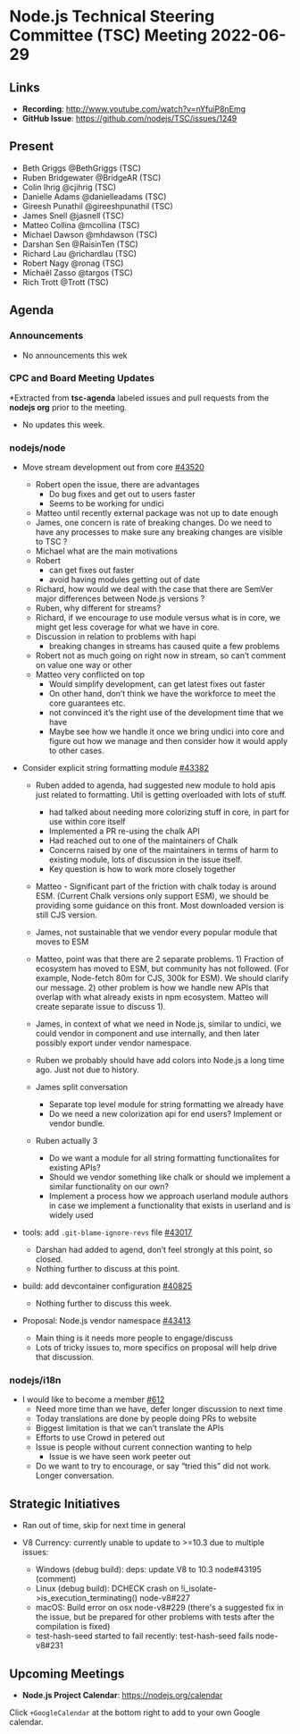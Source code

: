 # Node.js Technical Steering Committee (TSC) Meeting 2022-06-29

## Links

* **Recording**:  <http://www.youtube.com/watch?v=nYfuiP8nEmg>
* **GitHub Issue**: <https://github.com/nodejs/TSC/issues/1249>

## Present

* Beth Griggs @BethGriggs (TSC)
* Ruben Bridgewater @BridgeAR (TSC)
* Colin Ihrig @cjihrig (TSC)
* Danielle Adams @danielleadams (TSC)
* Gireesh Punathil @gireeshpunathil (TSC)
* James Snell @jasnell (TSC)
* Matteo Collina @mcollina (TSC)
* Michael Dawson @mhdawson (TSC)
* Darshan Sen @RaisinTen (TSC)
* Richard Lau @richardlau (TSC)
* Robert Nagy @ronag (TSC)
* Michaël Zasso @targos (TSC)
* Rich Trott @Trott (TSC)

## Agenda

### Announcements

* No announcements this wek

### CPC and Board Meeting Updates

*Extracted from **tsc-agenda** labeled issues and pull requests from the **nodejs org** prior to the meeting.

* No updates this week.

### nodejs/node

* Move stream development out from core [#43520](https://github.com/nodejs/node/issues/43520)
  * Robert open the issue, there are advantages
    * Do bug fixes and get out to users faster
    * Seems to be working for undici
  * Matteo until recently external package was not up to date enough
  * James, one concern is rate of breaking changes. Do we need to have any
    processes to make sure any breaking changes are visible to TSC ?
  * Michael what are the main motivations
  * Robert
    * can get fixes out faster
    * avoid having modules getting out of date
  * Richard, how would we deal with the case that there are SemVer
    major differences between Node.js versions ?
  * Ruben, why different for streams?
  * Richard, if we encourage to use module versus what is in core, we might get less coverage
    for what we have in core.  
  * Discussion in relation to problems with hapi
    * breaking changes in streams has caused quite a few problems
  * Robert not as much going on right now in stream, so can’t comment on value
    one way or other
  * Matteo very conflicted on top
    * Would simplify development, can get latest fixes out faster
    * On other hand, don’t think we have the workforce to meet the core guarantees etc.
    * not convinced it’s the right use of the development time that we have
    * Maybe see how we handle it once we bring undici into core and figure out how
      we manage and then consider how it would apply to other cases.

* Consider explicit string formatting module [#43382](https://github.com/nodejs/node/issues/43382)
  * Ruben added to agenda, had suggested new module to hold apis just related to formatting.
     Util is getting overloaded with lots of stuff.
    * had talked about needing more colorizing stuff in core, in part for use within core itself
    * Implemented a PR re-using the chalk API
    * Had reached out to one of the maintainers of Chalk
    * Concerns raised by one of the maintainers in terms of harm to existing module, lots of
      discussion in the issue itself.
    * Key question is how to work more closely together
  * Matteo - Significant part of the friction with chalk today is around ESM. (Current Chalk versions only support ESM), we should be providing some guidance on this front.  Most downloaded version is still CJS version.  

  * James, not sustainable that we vendor every popular module that moves to ESM
  * Matteo, point was that there are 2 separate problems. 1) Fraction of ecosystem has
    moved to ESM, but community has not followed.  (For example, Node-fetch 80m
    for CJS, 300k for ESM). We should clarify our message. 2) other problem is how we
    handle new APIs that overlap with what already exists in npm ecosystem.  Matteo will
    create separate issue to discuss 1).
  * James, in context of what we need in Node.js, similar to undici, we could vendor in
    component and use internally, and then later possibly export under vendor namespace.
  * Ruben we probably should have add colors into Node.js a long time ago. Just not
    due to history.
  * James split conversation
    * Separate top level module for string formatting we already have
    * Do we need a new colorization api for end users?  Implement or vendor bundle.
  * Ruben actually 3
    * Do we want a module for all string formatting functionalites for existing APIs?
    * Should we vendor something like chalk or should we implement a
      similar functionality on our own?
    * Implement a process how we approach userland module authors in
      case we implement a functionality that exists in userland and is widely used

* tools: add `.git-blame-ignore-revs` file [#43017](https://github.com/nodejs/node/pull/43017)
  * Darshan had added to agend, don’t feel strongly at this point, so closed.
  * Nothing further to discuss at this point.

* build: add devcontainer configuration [#40825](https://github.com/nodejs/node/pull/40825)
  * Nothing further to discuss this week.

* Proposal: Node.js vendor namespace [#43413](https://github.com/nodejs/node/issues/43413)
  * Main thing is it needs more people to engage/discuss
  * Lots of tricky issues to, more specifics on proposal will help drive that discussion.

### nodejs/i18n

* I would like to become a member [#612](https://github.com/nodejs/i18n/issues/612)
  * Need more time than we have, defer longer discussion to next time
  * Today translations are done by people doing PRs to website
  * Biggest limitation is that we can’t translate the APIs
  * Efforts to use Crowd in petered out
  * Issue is people without current connection wanting to help
    * Issue is we have seen work peeter out
  * Do we want to try to encourage, or say “tried this” did not work. Longer conversation.

## Strategic Initiatives

* Ran out of time, skip for next time in general

* V8 Currency: currently unable to update to >=10.3 due to multiple issues:
  * Windows (debug build): deps: update V8 to 10.3 node#43195 (comment)
  * Linux (debug build): DCHECK crash on !i_isolate->is_execution_terminating() node-v8#227
  * macOS: Build error on osx node-v8#229 (there's a suggested fix in the issue, but be prepared for other problems with tests after the compilation is fixed)
  * test-hash-seed started to fail recently: test-hash-seed fails node-v8#231

## Upcoming Meetings

* **Node.js Project Calendar**: <https://nodejs.org/calendar>

Click `+GoogleCalendar` at the bottom right to add to your own Google calendar.
